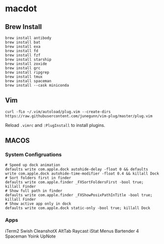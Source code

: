 # macdot

## Brew Install
```
brew install antibody
brew install bat
brew install exa
brew install fd
brew install fzf
brew install starship
brew install zoxide
brew install grc
brew install ripgrep
brew install tmux
brew install spaceman
brew install --cask miniconda
```

## Vim
```
curl -fLo ~/.vim/autoload/plug.vim --create-dirs https://raw.githubusercontent.com/junegunn/vim-plug/master/plug.vim
```
Reload `.vimrc` and `:PlugInstall` to install plugins.

## MACOS
### System Configruations
```
# Speed up dock animation
defaults write com.apple.dock autohide-delay -float 0 && defaults write com.apple.dock autohide-time-modifier -float 0.4 && killall Dock
# Sort folders first in finder
defaults write com.apple.finder _FXSortFoldersFirst -bool true; killall Finder
# Show full path in finder
defaults write com.apple.finder _FXShowPosixPathInTitle -bool true; killall Finder
# Show active app only in dock
defaults write com.apple.dock static-only -bool true; killall Dock
```

### Apps
iTerm2
Swish
CleanshotX
AltTab
Raycast
iStat Menus
Bartender 4
Spaceman
Yoink
UpNote
